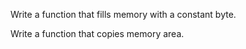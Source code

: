 Write a function that fills memory with a constant byte.

Write a function that copies memory area.
